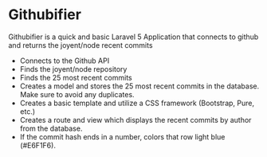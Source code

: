 # Githubifier

Githubifier is a quick and basic Laravel 5 Application that connects to github and returns the joyent/node recent commits

 - Connects to the Github API
 - Finds the joyent/node repository
 - Finds the 25 most recent commits
 - Creates a model and stores the 25 most recent commits in the database. Make sure to avoid any duplicates.
 - Creates a basic template and utilize a CSS framework (Bootstrap, Pure, etc.)
 - Creates a route and view which displays the recent commits by author from the database.
 - If the commit hash ends in a number, colors that row light blue (#E6F1F6).



